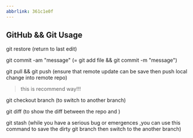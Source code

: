 ```yaml
---
abbrlink: 361c1e0f
---
```

## GitHub && Git Usage

git restore (return to last edit)

git commit -am "message" (= git add file && git commit -m "message")

git pull && git push (ensure that remote update can be save then push local change into remote repo) 
> this is recommend way!!!

git checkout branch (to switch to another branch)

git diff (to show the diff between the repo and )

git stash (while you have a serious bug or emergences ,you can use this command to save the dirty git branch then switch to the another branch)